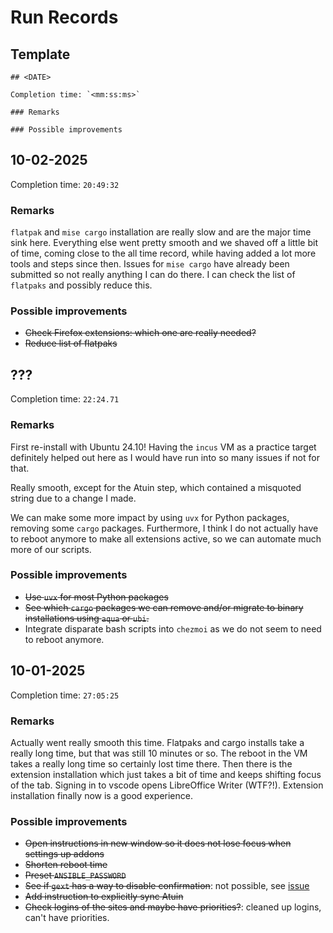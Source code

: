 <!-- markdownlint-disable MD024 -->
# Run Records

## Template

```plain
## <DATE>

Completion time: `<mm:ss:ms>`

### Remarks

### Possible improvements

```

## 10-02-2025

Completion time: `20:49:32`

### Remarks

`flatpak` and `mise cargo` installation are really slow and are the major time sink here.
Everything else went pretty smooth and we shaved off a little bit of time, coming close to the all time record, while having added a lot more tools and steps since then.
Issues for `mise cargo` have already been submitted so not really anything I can do there.
I can check the list of `flatpaks` and possibly reduce this.

### Possible improvements

- ~~Check Firefox extensions: which one are really needed?~~
- ~~Reduce list of flatpaks~~

## ???

Completion time: `22:24.71`

### Remarks

First re-install with Ubuntu 24.10! Having the `incus` VM as a practice target definitely helped out here as I would have run into so many issues if not for that.

Really smooth, except for the Atuin step, which contained a misquoted string due to a change I made.

We can make some more impact by using `uvx` for Python packages, removing some `cargo` packages. Furthermore, I think I do not actually have to reboot anymore to make all extensions active, so we can automate much more of our scripts.

### Possible improvements

- ~~Use `uvx` for most Python packages~~
- ~~See which `cargo` packages we can remove and/or migrate to binary installations using `aqua` or `ubi`.~~
- Integrate disparate bash scripts into `chezmoi` as we do not seem to need to reboot anymore.

## 10-01-2025

Completion time: `27:05:25`

### Remarks

Actually went really smooth this time. Flatpaks and cargo installs take a really long time, but that was still 10 minutes or so. The reboot in the VM takes a really long time so certainly lost time there. Then there is the extension installation which just takes a bit of time and keeps shifting focus of the tab. Signing in to vscode opens LibreOffice Writer (WTF?!). Extension installation finally now is a good experience.

### Possible improvements

- ~~Open instructions in new window so it does not lose focus when settings up addons~~
- ~~Shorten reboot time~~
- ~~Preset `ANSIBLE_PASSWORD`~~
- ~~See if `gext` has a way to disable confirmation~~: not possible, see [issue](https://github.com/essembeh/gnome-extensions-cli/issues/13#issuecomment-1529160849)
- ~~Add instruction to explicitly sync Atuin~~
- ~~Check logins of the sites and maybe have priorities?~~: cleaned up logins, can't have priorities.
